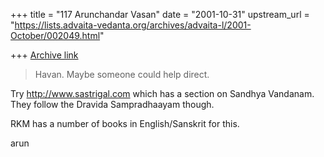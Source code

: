 +++
title = "117 Arunchandar Vasan"
date = "2001-10-31"
upstream_url = "https://lists.advaita-vedanta.org/archives/advaita-l/2001-October/002049.html"

+++
[Archive link](https://lists.advaita-vedanta.org/archives/advaita-l/2001-October/002049.html)

> Havan. Maybe someone could help direct.

Try http://www.sastrigal.com which has a section on Sandhya Vandanam.
They follow the Dravida Sampradhaayam though.

RKM has a number of books in English/Sanskrit for this.

arun

